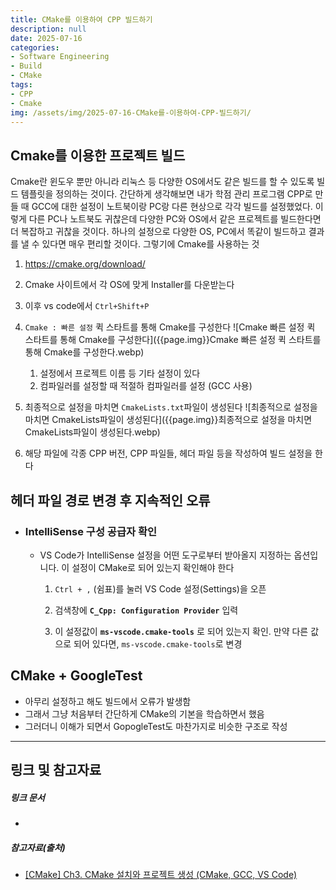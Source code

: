 ```yaml
---
title: CMake를 이용하여 CPP 빌드하기
description: null
date: 2025-07-16
categories:
- Software Engineering
- Build
- CMake
tags:
- CPP
- Cmake
img: /assets/img/2025-07-16-CMake를-이용하여-CPP-빌드하기/
---
```

## Cmake를 이용한 프로젝트 빌드
Cmake란 윈도우 뿐만 아니라 리눅스 등 다양한 OS에서도 같은 빌드를 할 수 있도록 빌드 템플릿을 정의하는 것이다.
간단하게 생각해보면 내가 학점 관리 프로그램 CPP로 만들 때 GCC에 대한 설정이 노트북이랑 PC랑 다른 현상으로 각각 빌드를 설정했었다. 이렇게 다른 PC나 노트북도 귀찮은데 다양한 PC와 OS에서 같은 프로젝트를 빌드한다면 더 복잡하고 귀찮을 것이다. 하나의 설정으로 다양한 OS, PC에서 똑같이 빌드하고 결과를 낼 수 있다면 매우 편리할 것이다.
그렇기에 Cmake를 사용하는 것

1. https://cmake.org/download/ 
2. Cmake 사이트에서 각 OS에 맞게 Installer를 다운받는다
3. 이후 vs code에서 `Ctrl+Shift+P`
4. `Cmake : 빠른 설정` 퀵 스타트를 통해 Cmake를 구성한다
   ![Cmake 빠른 설정 퀵 스타트를 통해 Cmake를 구성한다]({{page.img}}Cmake 빠른 설정 퀵 스타트를 통해 Cmake를 구성한다.webp)
	1. 설정에서 프로젝트 이름 등 기타 설정이 있다
	2. 컴파일러를 설정할 때 적절하 컴파일러를 설정 (GCC 사용)
	   
5. 최종적으로 설정을 마치면 `CmakeLists.txt`파일이 생성된다
   ![최종적으로 설정을 마치면 CmakeLists파일이 생성된다]({{page.img}}최종적으로 설정을 마치면 CmakeLists파일이 생성된다.webp)
6. 해당 파일에 각종 CPP 버전, CPP 파일들, 헤더 파일 등을 작성하여 빌드 설정을 한다

## 헤더 파일 경로 변경 후 지속적인 오류
- ### IntelliSense 구성 공급자 확인
	- VS Code가 IntelliSense 설정을 어떤 도구로부터 받아올지 지정하는 옵션입니다. 이 설정이 CMake로 되어 있는지 확인해야 한다
		1. `Ctrl + ,` (쉼표)를 눌러 VS Code 설정(Settings)을 오픈
		    
		2. 검색창에 **`C_Cpp: Configuration Provider`** 입력
		    
		3. 이 설정값이 **`ms-vscode.cmake-tools`** 로 되어 있는지 확인. 만약 다른 값으로 되어 있다면, `ms-vscode.cmake-tools`로 변경

## CMake + GoogleTest
- 아무리 설정하고 해도 빌드에서 오류가 발생함
- 그래서 그냥 처음부터 간단하게 CMake의 기본을 학습하면서 했음
- 그러더니 이해가 되면서 GopogleTest도 마찬가지로 비슷한 구조로 작성



---
## 링크 및 참고자료

##### 링크 문서
- 

##### 참고자료(출처)
- [[CMake] Ch3. CMake 설치와 프로젝트 생성 (CMake, GCC, VS Code)](https://growingdev.blog/entry/Ch3-%ED%99%98%EA%B2%BD-%EC%84%A4%EC%A0%95)



